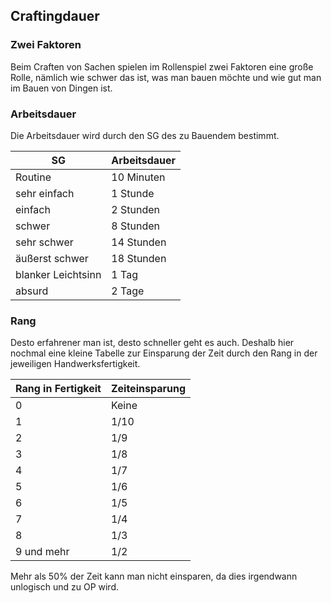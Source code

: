 ## Craftingdauer

### Zwei Faktoren

Beim Craften von Sachen spielen im Rollenspiel zwei Faktoren eine große Rolle, nämlich wie schwer das ist, was man bauen möchte und wie gut man im Bauen von Dingen ist.

### Arbeitsdauer

Die Arbeitsdauer wird durch den SG des zu Bauendem bestimmt.

| SG | Arbeitsdauer |
| - | - |
| Routine | 10 Minuten |
| sehr einfach | 1 Stunde |
| einfach | 2 Stunden |
| schwer | 8 Stunden |
| sehr schwer | 14 Stunden |
| äußerst schwer | 18 Stunden |
| blanker Leichtsinn | 1 Tag |
| absurd | 2 Tage |

### Rang

Desto erfahrener man ist, desto schneller geht es auch. Deshalb hier nochmal eine kleine Tabelle zur Einsparung der Zeit durch den Rang in der jeweiligen Handwerksfertigkeit.

| Rang in Fertigkeit | Zeiteinsparung |
| - | - |
| 0 | Keine |
| 1 | 1/10 |
| 2 | 1/9 |
| 3 | 1/8 |
| 4 | 1/7 |
| 5 | 1/6 |
| 6 | 1/5 |
| 7 | 1/4 |
| 8 | 1/3 |
| 9 und mehr | 1/2 |

Mehr als 50% der Zeit kann man nicht einsparen, da dies irgendwann unlogisch und zu OP wird.
